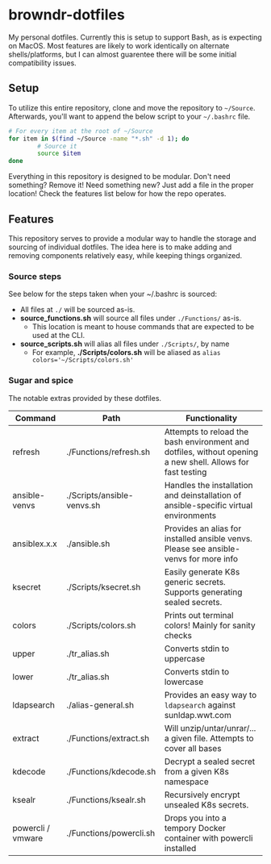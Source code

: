 # browndr-dotfiles

My personal dotfiles. Currently this is setup to support Bash, as is expecting on MacOS. Most features are likely to work identically on alternate shells/platforms, but I can almost guarentee there will be some initial compatibility issues.

## Setup

To utilize this entire repository, clone and move the repository to `~/Source`. Afterwards, you'll want to append the below script to your `~/.bashrc` file.

```bash
# For every item at the root of ~/Source
for item in $(find ~/Source -name "*.sh" -d 1); do
        # Source it
        source $item
done
```

Everything in this repository is designed to be modular. Don't need something? Remove it! Need something new? Just add a file in the proper location! Check the features list below for how the repo operates.

## Features

This repository serves to provide a modular way to handle the storage and sourcing of individual dotfiles. The idea here is to make adding and removing components relatively easy, while keeping things organized.

### Source steps

See below for the steps taken when your ~/.bashrc is sourced:

- All files at `./` will be sourced as-is.
- **source_functions.sh** will source all files under `./Functions/` as-is.
  - This location is meant to house commands that are expected to be used at the CLI.
- **source_scripts.sh** will alias all files under `./Scripts/`, by name
  - For example, **./Scripts/colors.sh** will be aliased as `alias colors='~/Scripts/colors.sh'`

### Sugar and spice

The notable extras provided by these dotfiles.

| Command           | Path                       | Functionality                                                                                              |
| ----------------- | -------------------------- | ---------------------------------------------------------------------------------------------------------- |
| refresh           | ./Functions/refresh.sh     | Attempts to reload the bash environment and dotfiles, without opening a new shell. Allows for fast testing |
| ansible-venvs     | ./Scripts/ansible-venvs.sh | Handles the installation and deinstallation of ansible-specific virtual environments                       |
| ansiblex.x.x      | ./ansible.sh               | Provides an alias for installed ansible venvs. Please see ansible-venvs for more info                      |
| ksecret           | ./Scripts/ksecret.sh       | Easily generate K8s generic secrets. Supports generating sealed secrets.                                   |
| colors            | ./Scripts/colors.sh        | Prints out terminal colors! Mainly for sanity checks                                                       |
| upper             | ./tr_alias.sh              | Converts stdin to uppercase                                                                                |
| lower             | ./tr_alias.sh              | Converts stdin to lowercase                                                                                |
| ldapsearch        | ./alias-general.sh         | Provides an easy way to `ldapsearch` against sunldap.wwt.com                                               |
| extract           | ./Functions/extract.sh     | Will unzip/untar/unrar/... a given file. Attempts to cover all bases                                       |
| kdecode           | ./Functions/kdecode.sh     | Decrypt a sealed secret from a given K8s namespace                                                         |
| ksealr            | ./Functions/ksealr.sh      | Recursively encrypt unsealed K8s secrets.                                                                  |
| powercli / vmware | ./Functions/powercli.sh    | Drops you into a tempory Docker container with powercli installed                                          |
